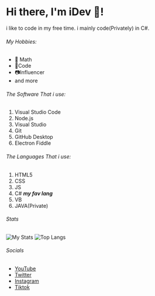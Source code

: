 # Hi there, I'm iDev 👋!
i like to code in my free time. i mainly code(Privately) in C#.
###### My Hobbies:
- 🔢 Math
- 💾Code
- 📷Influencer
- and more

###### The Software That i use:

1. Visual Studio Code
2. Node.js
3. Visual Studio
4. Git
5. GitHub Desktop
6. Electron Fiddle

###### The Languages That i use:
1. HTML5
2. CSS
3. JS
4. C# ***my fav lang***
5. VB
6. JAVA(Private)
###### Stats

![My Stats](https://github-readme-stats.vercel.app/api?username=iDevYT&show_icons=true)
![Top Langs](https://github-readme-stats.vercel.app/api/top-langs/?username=iDevYT)

###### Socials
- [YouTube](https://www.youtube.com/channel/UCwYJtY18T2n7fysL7qJeB2g)
- [Twitter](https://twitter.com/INSPIREDevelop1)
- [Instagram](https://www.instagram.com/idevinsta/)
- [Tiktok](https://www.tiktok.com/@inspiredeveloper)
